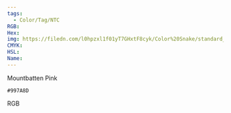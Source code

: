 ```yaml
---
tags:
  - Color/Tag/NTC
RGB:
Hex:
img: https://filedn.com/l0hpzxl1f01yT7GHxtF8cyk/Color%20Snake/standard_csv_to_svg/%23/997A8D.svg
CMYK:
HSL:
Name:
---
```

Mountbatten Pink
```palette
#997A8D
```
RGB
